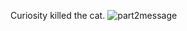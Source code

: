 Curiosity killed the cat.
![part2message](https://user-images.githubusercontent.com/88254761/127753710-df162918-feb2-4ee9-8610-4a52819cbbab.png)
